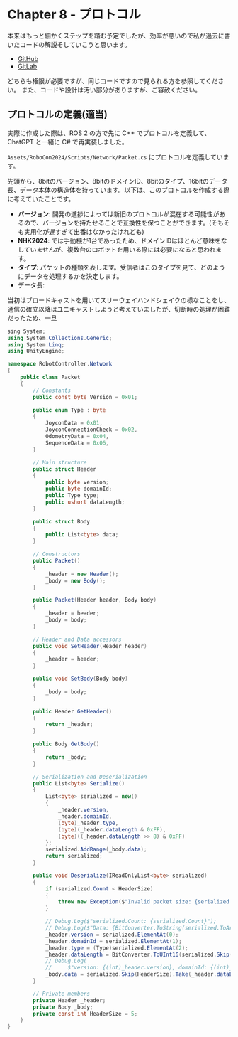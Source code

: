 # Chapter 8 - プロトコル

本来はもっと細かくステップを踏む予定でしたが、効率が悪いので私が過去に書いたコードの解説そしていこうと思います。

- [GitHub](https://github.com/TUAT-RUR/RoboCon2024)
- [GitLab](https://rur.mech.tuat.ac.jp/internal/gitlab/nhk2024/RoboCon2024)

どちらも権限が必要ですが、同じコードですので見られる方を参照してください。
また、コードや設計は汚い部分がありますが、ご容赦ください。

## プロトコルの定義(適当)

実際に作成した際は、ROS 2 の方で先に C++ でプロトコルを定義して、ChatGPT と一緒に C# で再実装しました。

`Assets/RoboCon2024/Scripts/Network/Packet.cs` にプロトコルを定義しています。

先頭から、8bitのバージョン、8bitのドメインID、8bitのタイプ、16bitのデータ長、データ本体の構造体を持っています。以下は、このプロトコルを作成する際に考えていたことです。

- **バージョン**: 開発の進捗によっては新旧のプロトコルが混在する可能性があるので、バージョンを持たせることで互換性を保つことができます。(そもそも実用化が遅すぎて出番はなかったけれども)
- **NHK2024**: では手動機が1台であったため、ドメインIDはほとんど意味をなしていませんが、複数台のロボットを用いる際には必要になると思われます。
- **タイプ**: パケットの種類を表します。受信者はこのタイプを見て、どのようにデータを処理するかを決定します。
- データ長: 

当初はブロードキャストを用いてスリーウェイハンドシェイクの様なことをし、通信の確立以降はユニキャストしようと考えていましたが、切断時の処理が困難だったため、一旦

```csharp
sing System;
using System.Collections.Generic;
using System.Linq;
using UnityEngine;

namespace RobotController.Network
{
    public class Packet
    {
        // Constants
        public const byte Version = 0x01;

        public enum Type : byte
        {
            JoyconData = 0x01,
            JoyconConnectionCheck = 0x02,
            OdometryData = 0x04,
            SequenceData = 0x06,
        }

        // Main structure
        public struct Header
        {
            public byte version;
            public byte domainId;
            public Type type;
            public ushort dataLength;
        }

        public struct Body
        {
            public List<byte> data;
        }

        // Constructors
        public Packet()
        {
            _header = new Header();
            _body = new Body();
        }

        public Packet(Header header, Body body)
        {
            _header = header;
            _body = body;
        }

        // Header and Data accessors
        public void SetHeader(Header header)
        {
            _header = header;
        }

        public void SetBody(Body body)
        {
            _body = body;
        }

        public Header GetHeader()
        {
            return _header;
        }

        public Body GetBody()
        {
            return _body;
        }

        // Serialization and Deserialization
        public List<byte> Serialize()
        {
            List<byte> serialized = new()
            {
                _header.version,
                _header.domainId,
                (byte)_header.type,
                (byte)(_header.dataLength & 0xFF),
                (byte)((_header.dataLength >> 8) & 0xFF)
            };
            serialized.AddRange(_body.data);
            return serialized;
        }

        public void Deserialize(IReadOnlyList<byte> serialized)
        {
            if (serialized.Count < HeaderSize)
            {
                throw new Exception($"Invalid packet size: {serialized.Count}");
            }

            // Debug.Log($"serialized.Count: {serialized.Count}");
            // Debug.Log($"Data: {BitConverter.ToString(serialized.ToArray())}");
            _header.version = serialized.ElementAt(0);
            _header.domainId = serialized.ElementAt(1);
            _header.type = (Type)serialized.ElementAt(2);
            _header.dataLength = BitConverter.ToUInt16(serialized.Skip(3).Take(2).ToArray());
            // Debug.Log(
            //     $"version: {(int)_header.version}, domainId: {(int)_header.domainId}, type: {_header.type}, dataLength: {_header.dataLength}");
            _body.data = serialized.Skip(HeaderSize).Take(_header.dataLength).ToList();
        }

        // Private members
        private Header _header;
        private Body _body;
        private const int HeaderSize = 5;
    }
}
```

